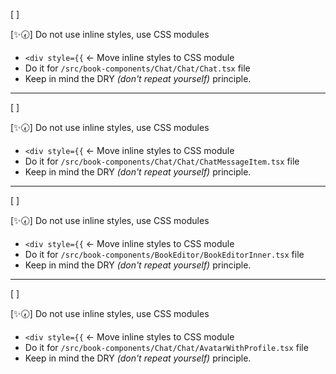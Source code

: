 [ ]

[✨🕢] Do not use inline styles, use CSS modules

-   `<div style={{` <- Move inline styles to CSS module
-   Do it for `/src/book-components/Chat/Chat/Chat.tsx` file
-   Keep in mind the DRY _(don't repeat yourself)_ principle.

---

[ ]

[✨🕢] Do not use inline styles, use CSS modules

-   `<div style={{` <- Move inline styles to CSS module
-   Do it for `/src/book-components/Chat/Chat/ChatMessageItem.tsx` file
-   Keep in mind the DRY _(don't repeat yourself)_ principle.

---

[ ]

[✨🕢] Do not use inline styles, use CSS modules

-   `<div style={{` <- Move inline styles to CSS module
-   Do it for `/src/book-components/BookEditor/BookEditorInner.tsx` file
-   Keep in mind the DRY _(don't repeat yourself)_ principle.

---

[ ]

[✨🕢] Do not use inline styles, use CSS modules

-   `<div style={{` <- Move inline styles to CSS module
-   Do it for `/src/book-components/Chat/Chat/AvatarWithProfile.tsx` file
-   Keep in mind the DRY _(don't repeat yourself)_ principle.
